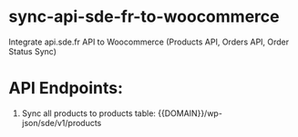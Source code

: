 # sync-api-sde-fr-to-woocommerce

Integrate api.sde.fr API to Woocommerce (Products API, Orders API, Order Status Sync)

# API Endpoints:

1. Sync all products to products table: {{DOMAIN}}/wp-json/sde/v1/products
